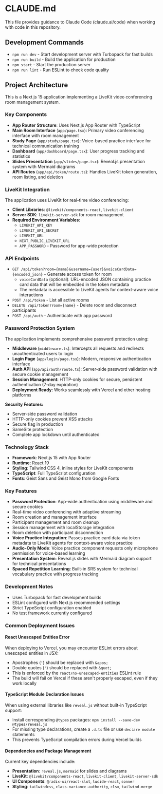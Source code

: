 # CLAUDE.md

This file provides guidance to Claude Code (claude.ai/code) when working with code in this repository.

## Development Commands

- `npm run dev` - Start development server with Turbopack for fast builds
- `npm run build` - Build the application for production
- `npm start` - Start the production server
- `npm run lint` - Run ESLint to check code quality

## Project Architecture

This is a Next.js 15 application implementing a LiveKit video conferencing room management system.

### Key Components

- **App Router Structure**: Uses Next.js App Router with TypeScript
- **Main Room Interface** (`app/page.tsx`): Primary video conferencing interface with room management
- **Study Page** (`app/study/page.tsx`): Voice-based practice interface for technical communication training
- **Dashboard** (`app/dashboard/page.tsx`): User progress tracking and statistics
- **Slides Presentation** (`app/slides/page.tsx`): Reveal.js presentation system with Mermaid diagrams
- **API Routes** (`app/api/token/route.ts`): Handles LiveKit token generation, room listing, and deletion

### LiveKit Integration

The application uses LiveKit for real-time video conferencing:

- **Client Libraries**: `@livekit/components-react`, `livekit-client`
- **Server SDK**: `livekit-server-sdk` for room management
- **Required Environment Variables**:
  - `LIVEKIT_API_KEY`
  - `LIVEKIT_API_SECRET` 
  - `LIVEKIT_URL`
  - `NEXT_PUBLIC_LIVEKIT_URL`
  - `APP_PASSWORD` - Password for app-wide protection

### API Endpoints

- `GET /api/token?room={name}&username={user}&voiceCardData={encoded_json}` - Generate access token for room
  - `voiceCardData` (optional): URL-encoded JSON containing practice card data that will be embedded in the token metadata
  - The metadata is accessible to LiveKit agents for context-aware voice interactions
- `POST /api/token` - List all active rooms
- `DELETE /api/token?room={name}` - Delete room and disconnect participants
- `POST /api/auth` - Authenticate with app password

### Password Protection System

The application implements comprehensive password protection using:

- **Middleware** (`middleware.ts`): Intercepts all requests and redirects unauthenticated users to login
- **Login Page** (`app/login/page.tsx`): Modern, responsive authentication interface
- **Auth API** (`app/api/auth/route.ts`): Server-side password validation with secure cookie management
- **Session Management**: HTTP-only cookies for secure, persistent authentication (7-day expiration)
- **Deployment Ready**: Works seamlessly with Vercel and other hosting platforms

**Security Features:**
- Server-side password validation
- HTTP-only cookies prevent XSS attacks
- Secure flag in production
- SameSite protection
- Complete app lockdown until authenticated

### Technology Stack

- **Framework**: Next.js 15 with App Router
- **Runtime**: React 19
- **Styling**: Tailwind CSS 4, inline styles for LiveKit components
- **TypeScript**: Full TypeScript configuration
- **Fonts**: Geist Sans and Geist Mono from Google Fonts

### Key Features

- **Password Protection**: App-wide authentication using middleware and secure cookies
- Real-time video conferencing with adaptive streaming
- Room creation and management interface
- Participant management and room cleanup
- Session management with localStorage integration
- Room deletion with participant disconnection
- **Voice Practice Integration**: Passes practice card data via token metadata to LiveKit agents for context-aware voice practice
- **Audio-Only Mode**: Voice practice component requests only microphone permission for voice-based learning
- **Presentation System**: Reveal.js slides with Mermaid diagram support for technical presentations
- **Spaced Repetition Learning**: Built-in SRS system for technical vocabulary practice with progress tracking

### Development Notes

- Uses Turbopack for fast development builds
- ESLint configured with Next.js recommended settings
- Strict TypeScript configuration enabled
- No test framework currently configured

### Common Deployment Issues

#### React Unescaped Entities Error
When deploying to Vercel, you may encounter ESLint errors about unescaped entities in JSX:
- Apostrophes (`'`) should be replaced with `&apos;`
- Double quotes (`"`) should be replaced with `&quot;`
- This is enforced by the `react/no-unescaped-entities` ESLint rule
- The build will fail on Vercel if these aren't properly escaped, even if they work locally

#### TypeScript Module Declaration Issues
When using external libraries like `reveal.js` without built-in TypeScript support:
- Install corresponding `@types` packages: `npm install --save-dev @types/reveal.js`
- For missing type declarations, create a `.d.ts` file or use `declare module` statements
- This prevents TypeScript compilation errors during Vercel builds

#### Dependencies and Package Management
Current key dependencies include:
- **Presentation**: `reveal.js`, `mermaid` for slides and diagrams
- **LiveKit**: `@livekit/components-react`, `livekit-client`, `livekit-server-sdk`
- **UI Components**: `@radix-ui/react-slot`, `lucide-react`, `sonner`
- **Styling**: `tailwindcss`, `class-variance-authority`, `clsx`, `tailwind-merge`